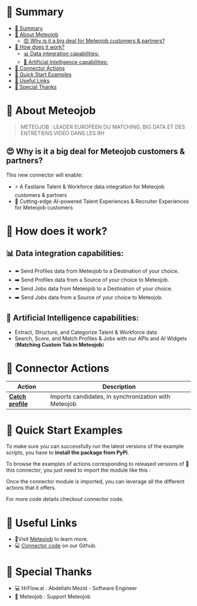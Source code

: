 # 📖 Summary
- [📖 Summary](#-summary)
- [💼 About Meteojob](#-about-meteojob)
  - [😍 Why is it a big deal for Meteojob customers & partners?](#😍why-is-it-a-big-deal-for-meteojob-customers--partners)
- [🔧 How does it work?](#-how-does-it-work)
  - [📊 Data integration capabilities:](#-data-integration-capabilities)
  - [🧠 Artificial Intelligence capabilities:](#-artificial-intelligence-capabilities)
- [🔌 Connector Actions](#-connector-actions)
- [💍 Quick Start Examples](#-quick-start-examples)
- [🔗 Useful Links](#-useful-links)
- [👏 Special Thanks](#-special-thanks)


# 💼 About Meteojob

> METEOJOB : LEADER EUROPÉEN DU MATCHING, BIG DATA ET DES ENTRETIENS VIDÉO DANS LES RH 


## 😍 Why is it a big deal for Meteojob customers & partners?

This new connector will enable:
- ⚡ A Fastlane Talent & Workforce data integration for Meteojob customers & partners
- 🤖 Cutting-edge AI-powered Talent Experiences & Recruiter Experiences for Meteojob customers

#  🔧 How does it work?
## 📊 Data integration capabilities:
- ⬅️ Send Profiles data from Meteojob to a Destination of your choice.
- ➡️ Send Profiles data from a Source of your choice to Meteojob.
- ⬅️ Send Jobs data from Meteojob to a Destination of your choice.
- ➡️ Send Jobs data from a Source of your choice to Meteojob.


## 🧠 Artificial Intelligence capabilities:
- Extract, Structure, and Categorize Talent & Workforce data
- Search, Score, and Match Profiles & Jobs with our APIs and AI Widgets (**Matching Custom Tab in Meteojob**)


# 🔌 Connector Actions
<p align="center">

| Action | Description |
| ------- | ----------- |
| [**Catch profile**](docs/catch_profile.md) | Imports candidates, in synchronization with Meteojob |


</p>


# 💍 Quick Start Examples

To make sure you can successfully run the latest versions of the example scripts, you have to **install the package from PyPi**.


To browse the examples of actions corresponding to released versions of 🤗 this connector, you just need to import the module like this :


Once the connector module is imported, you can leverage all the different actions that it offers.

For more code details checkout connector code.


# 🔗 Useful Links

- 📄Visit [Meteojob](https://www.meteojob.com/) to learn more.
- 💻 [Connector code](https://github.com/Riminder/hrflow-connectors/tree/master/src/hrflow_connectors/connectors/meteojob) on our Github.


# 👏 Special Thanks
- 💻 HrFlow.ai : Abdellahi Mezid - Software Engineer
- 🤝 Meteojob : Support Meteojob